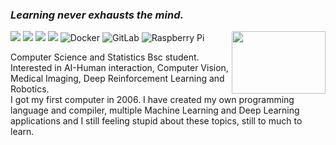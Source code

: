 
### _Learning never exhausts the mind._

<img align="right" src="https://thumbs.gfycat.com/TemptingOptimisticAlbacoretuna-size_restricted.gif" width="150" height="100">


![](https://img.shields.io/badge/-Haskell-1572b6?style=flat-square&logo=Haskell&labelColor=1572b6)
![](https://img.shields.io/badge/-Python-333?style=flat-square&logo=Python&logoColor=fff)
![](https://img.shields.io/badge/-PyTorch-e34f26?style=flat-square&logo=PyTorch&logoColor=fff)
![](https://img.shields.io/badge/-TensorFlow-e5cd0c?style=flat-square&logo=TensorFlow&logoColor=fff)
![Docker](https://img.shields.io/badge/-Docker-black?style=flat-square&logo=docker)
![GitLab](https://img.shields.io/badge/-GitLab-FCA121?style=flat-square&logo=gitlab)
![Raspberry Pi](https://img.shields.io/badge/-Raspberry%20Pi-C51A4A?style=flat-square&logo=Raspberry-Pi)


Computer Science and Statistics Bsc student. <br>
Interested in AI-Human interaction, Computer Vision, Medical Imaging, Deep Reinforcement Learning and Robotics.<br>
I got my first computer in 2006. I have created my own programming language and compiler, multiple Machine Learning and Deep Learning applications and I still feeling stupid about these topics, still to much to learn.

<!--
https://thumbs.gfycat.com/AchingClutteredEagle-size_restricted.gif
https://thumbs.gfycat.com/TemptingOptimisticAlbacoretuna-size_restricted.gif
https://github-readme-stats.vercel.app/api?username=mv-lab&show_icons=true&hide_border=true&icon_color=586069&title_color=a0a9af

**mv-lab/mv-lab** is a ✨ _special_ ✨ repository because its `README.md` (this file) appears on your GitHub profile.

Here are some ideas to get you started:

- 🔭 I’m currently working on ...
- 🌱 I’m currently learning ...
- 👯 I’m looking to collaborate on ...
- 🤔 I’m looking for help with ...
- 💬 Ask me about ...
- 📫 How to reach me: ...
- 😄 Pronouns: ...
- ⚡ Fun fact: ...
-->
